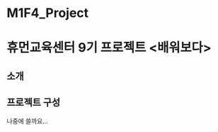 # M1F4_Project
휴먼교육센터 9기 프로젝트 &lt;배워보다>
====================================

소개
----

프로젝트 구성
------------
나중에 쓸까요...
